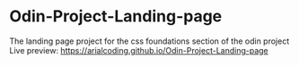 # Odin-Project-Landing-page
The landing page project for the css foundations section of the odin project
Live preview: https://arialcoding.github.io/Odin-Project-Landing-page
